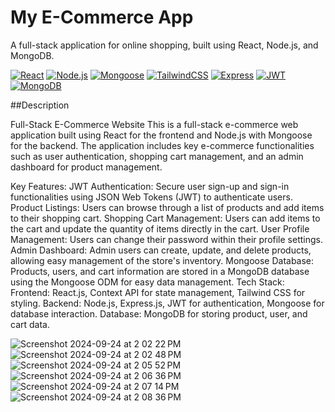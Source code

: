 # My E-Commerce App
A full-stack application for online shopping, built using React, Node.js, and MongoDB.

[![React](https://img.shields.io/badge/React-20232A?style=for-the-badge&logo=react&logoColor=61DAFB)](https://reactjs.org/)
[![Node.js](https://img.shields.io/badge/Node.js-339933?style=for-the-badge&logo=nodedotjs&logoColor=white)](https://nodejs.org/)
[![Mongoose](https://img.shields.io/badge/Mongoose-880000?style=for-the-badge&logo=mongoose&logoColor=white)](https://mongoosejs.com/)
[![TailwindCSS](https://img.shields.io/badge/TailwindCSS-38B2AC?style=for-the-badge&logo=tailwind-css&logoColor=white)](https://tailwindcss.com/)
[![Express](https://img.shields.io/badge/Express.js-404D59?style=for-the-badge&logo=express&logoColor=white)](https://expressjs.com/)
[![JWT](https://img.shields.io/badge/JWT-000000?style=for-the-badge&logo=jsonwebtokens&logoColor=white)](https://jwt.io/)
[![MongoDB](https://img.shields.io/badge/MongoDB-47A248?style=for-the-badge&logo=mongodb&logoColor=white)](https://www.mongodb.com/)

##Description

Full-Stack E-Commerce Website
This is a full-stack e-commerce web application built using React for the frontend and Node.js with Mongoose for the backend. The application includes key e-commerce functionalities such as user authentication, shopping cart management, and an admin dashboard for product management.

Key Features:
JWT Authentication: Secure user sign-up and sign-in functionalities using JSON Web Tokens (JWT) to authenticate users.
Product Listings: Users can browse through a list of products and add items to their shopping cart.
Shopping Cart Management: Users can add items to the cart and update the quantity of items directly in the cart.
User Profile Management: Users can change their password within their profile settings.
Admin Dashboard: Admin users can create, update, and delete products, allowing easy management of the store's inventory.
Mongoose Database: Products, users, and cart information are stored in a MongoDB database using the Mongoose ODM for easy data management.
Tech Stack:
Frontend: React.js, Context API for state management, Tailwind CSS for styling.
Backend: Node.js, Express.js, JWT for authentication, Mongoose for database interaction.
Database: MongoDB for storing product, user, and cart data.

![Screenshot 2024-09-24 at 2 02 22 PM](https://github.com/user-attachments/assets/4ded9ac6-33f4-40fc-ac6f-2c0deccdf0d9)
![Screenshot 2024-09-24 at 2 02 48 PM](https://github.com/user-attachments/assets/a2771f43-2c47-42dc-a6a8-7656aaa9c0e9)
![Screenshot 2024-09-24 at 2 05 52 PM](https://github.com/user-attachments/assets/79cded4f-294c-4bd3-8d02-5834664ca2ec)
![Screenshot 2024-09-24 at 2 06 36 PM](https://github.com/user-attachments/assets/f499999c-4643-4723-9c93-d0d1de865ff7)
![Screenshot 2024-09-24 at 2 07 14 PM](https://github.com/user-attachments/assets/019283fa-354c-4ed8-af0e-7924053d297a)
![Screenshot 2024-09-24 at 2 08 36 PM](https://github.com/user-attachments/assets/24e4eb3b-b79d-4457-b637-9381d084a707)
